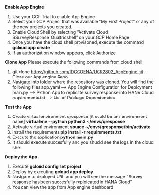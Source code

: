 **Enable App Engine**

1. Use your GCP Trial to enable App Engine
2. Select your GCP Project that was available "My First Project" or any of the new projects you created.
3. Enable Cloud Shell by selecting "Activate Cloud SSurveyResponse_Qualtricshell" on your GCP Home Page
4. Once you have the cloud shell provisoned, execute the command **gcloud app create** 
5. If an authorization window appears, click Authorize


**Clone App**
Please execute the following commands from cloud shell 

1. git clone   https://github.com/IDGCOENA/UCR2802_AppEngine.git  -- Clone our App engine Repo
2. Navigate into folder where the repository was cloned. You will find the following files
         app.yaml          -->  App Engine Configuration for Deployment
         main.py           --> Python App to replicate survey response into HANA Cloud 
         requirements.txt  --> List of Package Dependencies         

**Test the App**
1. Create virtual environment qresponse [it could be any environment name]
   **virtualenv --python python3 \~/envs/qresponse**
2. Activate virtual environment
   **source \~/envs/qresponse/bin/activate**
3. install the requirements 
    **pip install -r requirements.txt**
4. Execute the application
   **python main.py**
5. It should execute succesfully and you shuold see the logs in the cloud shell

**Deploy the App**

1. Execute **gcloud config set project <You GCP project name>**
2. Deploy by executing  **gcloud app deploy**
3. Navigate to deployed URL and you will see the message "Survey response has been succesfully reploicated in HANA Cloud"
4. You can view the app from App engine dashboard
        
      
